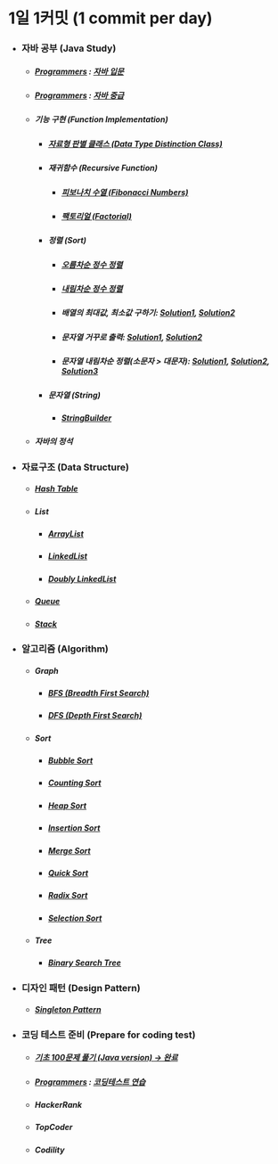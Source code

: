 # 1일 1커밋 (1 commit per day)
<ul>
   <li>
    <h3> 자바 공부 (Java Study)</h3>
    <ul>
      <li>
       <h5> <a href ="https://programmers.co.kr/">Programmers</a> : <a href="https://github.com/jysaa5/VioletCheese_Study/tree/master/Programmers_Java_Beginning/src">
    자바 입문 </a> </h5>
      </li>
      <li>
        <h5> <a href ="https://programmers.co.kr/">Programmers</a> :
    <a href="https://github.com/jysaa5/VioletCheese_Study/tree/master/Programmers_Java_Intermediate/src">
    자바 중급 </h5> </a>
      </li>
      <li> 
        <h5>기능 구현 (Function Implementation)</h5>
          <ul>
            <li>
        <h5> <a href="https://github.com/jysaa5/VioletCheese_Study_Java/tree/master/FunctionLibrary/src/imp/data/type">자료형 판별 클래스 (Data Type Distinction Class)</a></h5>
            </li>
             <li>
               <h5>재귀함수 (Recursive Function)</h5>
                <ul>
                   <li>
                      <h5><a href ="https://github.com/jysaa5/VioletCheese_Study_Java/blob/master/FunctionLibrary/src/imp/recursive/function/Ex_01_Fibonacci.java">피보나치 수열 (Fibonacci Numbers)</a></h5>
                   </li>
                    <li>
                      <h5><a href ="https://github.com/jysaa5/VioletCheese_Study_Java/blob/master/FunctionLibrary/src/imp/recursive/function/Ex_02_Factorial.java">팩토리얼 (Factorial)</a></h5>
                   </li>
                </ul>
             </li>
             <li>
                <h5>정렬 (Sort)</h5>
                <ul>
                   <li>
                      <h5><a href="https://github.com/jysaa5/VioletCheese_Study_Java/blob/master/FunctionLibrary/src/imp/sort/Ex_Integer_SortAsc_01.java">오름차순 정수 정렬</a></h5>
                   </li>
                    <li>
                      <h5><a href ="https://github.com/jysaa5/VioletCheese_Study_Java/blob/master/FunctionLibrary/src/imp/sort/Ex_Integer_SortDes_02.java">내림차순 정수 정렬</a></h5>
                   </li>
                    <li>
                       <h5>배열의 최대값, 최소값 구하기: <a href ="https://github.com/jysaa5/VioletCheese_Study_Java/blob/master/FunctionLibrary/src/imp/sort/Ex_Max_Min_01.java">Solution1</a>, <a href ="https://github.com/jysaa5/VioletCheese_Study_Java/blob/master/FunctionLibrary/src/imp/sort/Ex_Max_Min_02.java">Solution2</a></h5>
                   </li>
                   <li>
                      <h5>문자열 거꾸로 출력: <a href="https://github.com/jysaa5/VioletCheese_Study_Java/blob/master/FunctionLibrary/src/imp/sort/Ex_String_Reverse_01.java">Solution1</a>, <a href="https://github.com/jysaa5/VioletCheese_Study_Java/blob/master/FunctionLibrary/src/imp/sort/Ex_String_Reverse_02.java">Solution2</a></h5>
                   </li>
                   <li>
                      <h5>문자열 내림차순 정렬(소문자 > 대문자): <a href="https://github.com/jysaa5/VioletCheese_Study_Java/blob/master/FunctionLibrary/src/imp/sort/Ex_String_SortDes_01.java">Solution1</a>, <a href="https://github.com/jysaa5/VioletCheese_Study_Java/blob/master/FunctionLibrary/src/imp/sort/Ex_String_SortDes_02.java">Solution2</a>, <a href="https://github.com/jysaa5/VioletCheese_Study_Java/blob/master/FunctionLibrary/src/imp/sort/Ex_String_SortDes_03.java">Solution3</a></h5>
                   </li>
                </ul>
                  <li>
                <h5>문자열 (String)</h5>
                <ul>
                   <li>
                      <h5><a href="https://github.com/jysaa5/VioletCheese_Study_Java/tree/master/FunctionLibrary/src/imp/stringbuilder">StringBuilder</a></h5>
                   </li>
                     </ul>
                   </li>
             </li>
        </ul>
  </li>
   <li>
      <h5>자바의 정석</h5>
   </li>
 </ul> 
  </li>
     <li> 
        <h3>자료구조 (Data Structure)</h3> 
        <ul>
           <li>
              <h5><a href="https://github.com/jysaa5/VioletCheese_Study_Java/tree/master/DataStructure/src/imp/table/hash/table">Hash Table</a></h5>
           </li>
           <li>
              <h5>List</h5>
              <ul>
                 <li>
                    <h5><a href="https://github.com/jysaa5/VioletCheese_Study_Java/tree/master/DataStructure/src/imp/list/array">ArrayList</a></h5>
                 </li>
                 <li>
                    <h5><a href="https://github.com/jysaa5/VioletCheese_Study_Java/tree/master/DataStructure/src/imp/list/linked/list">LinkedList</a></h5>
                 </li>
                 <li>
                    <h5><a href="https://github.com/jysaa5/VioletCheese_Study_Java/tree/master/DataStructure/src/imp/list/doubly/linked/list">Doubly LinkedList</a></h5>
                 </li>
              </ul>
           </li>
           <li>
              <h5><a href="https://github.com/jysaa5/VioletCheese_Study_Java/tree/master/DataStructure/src/imp/queue">Queue</a></h5>
           </li>
           <li>
              <h5><a href="https://github.com/jysaa5/VioletCheese_Study_Java/tree/master/DataStructure/src/imp/stack">Stack</a></h5>
           </li>
        </ul>
      </li>
     <li>
       <h3>알고리즘 (Algorithm)</h3>
        <ul>
           <li>
              <h5>Graph</h5>
              <ul>
                 <li>
                    <h5><a href="https://github.com/jysaa5/VioletCheese_Study_Java/tree/master/Algorithm/src/graph/bfs">BFS (Breadth First Search)</a></h5>
                 </li>
                  <li>
                     <h5><a href="https://github.com/jysaa5/VioletCheese_Study_Java/tree/master/Algorithm/src/graph/dfs">DFS (Depth First Search)</a></h5>
                 </li>
              </ul>
           </li>
            <li>
              <h5>Sort</h5>
               <ul>
                  <li>
                     <h5><a href="https://github.com/jysaa5/VioletCheese_Study_Java/tree/master/Algorithm/src/sort/bubbleSort">Bubble Sort</a></h5>
                  </li>
                   <li>
                      <h5><a href="https://github.com/jysaa5/VioletCheese_Study_Java/tree/master/Algorithm/src/sort/countingSort">Counting Sort</a></h5>
                  </li>
                   <li>
                     <h5><a href="https://github.com/jysaa5/VioletCheese_Study_Java/tree/master/Algorithm/src/sort/heapSort">Heap Sort</a></h5>
                  </li>
                   <li>
                      <h5><a href="https://github.com/jysaa5/VioletCheese_Study_Java/tree/master/Algorithm/src/sort/insertionSort">Insertion Sort</a></h5>
                  </li>
                   <li>
                      <h5><a href="https://github.com/jysaa5/VioletCheese_Study_Java/tree/master/Algorithm/src/sort/mergeSort">Merge Sort</a></h5>
                  </li>
                   <li>
                      <h5><a href="https://github.com/jysaa5/VioletCheese_Study_Java/tree/master/Algorithm/src/sort/quickSort">Quick Sort</a></h5>
                  </li>
                  <li>
                     <h5><a href="https://github.com/jysaa5/VioletCheese_Study_Java/tree/master/Algorithm/src/sort/radixSort">Radix Sort</a></h5>
                  </li>
                  <li>
                     <h5><a href="https://github.com/jysaa5/VioletCheese_Study_Java/tree/master/Algorithm/src/sort/selectionSort">Selection Sort</a></h5>
                  </li>
               </ul>
           </li>
            <li>
              <h5>Tree</h5>
               <ul>
               <li>
                  <h5><a href="https://github.com/jysaa5/VioletCheese_Study_Java/tree/master/Algorithm/src/tree/binarySearchTree">Binary Search Tree</a></h5>
                  </li>
               </ul>
           </li>
        </ul>
  </li>
    <li> 
        <h3>디자인 패턴 (Design Pattern)</h3> 
     <ul>
        <li>
           <h5><a href="https://github.com/jysaa5/VioletCheese_Study_Java/tree/master/DesignPattern/src/singleton/pattern">Singleton Pattern</a></h5>
        </li>
       </ul>
     </li>
   <li>
    <h3>코딩 테스트 준비 (Prepare for coding test)</h3>
 <ul>
     <li>
       <h5> <a href ="https://github.com/jysaa5/VioletCheese_Study_Java/tree/master/CodeUp_basics100/src/violetCheese">
    기초 100문제 풀기 (Java version) → 완료 </a> 
       </h5>
     </li>
     <li>
     <h5> <a href ="https://programmers.co.kr/">Programmers</a> : <a href="https://github.com/jysaa5/VioletCheese_Study_Java/tree/master/Programmers_Ex/src">코딩테스트 연습</a>
    </h5> 
    </li>
    <li>
    <h5>HackerRank</h5>
    </li>
    <li>
    <h5>TopCoder</h5>
    </li>
    <li>
    <h5>Codility</h5>
    </li>
 </ul>
 </li>
</ul>
